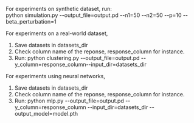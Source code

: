 For experiments on synthetic dataset, run:\
    python simulation.py --output_file=output.pd --n1=50 --n2=50 --p=10 --beta_perturbation=1

For experiments on a real-world dataset, 
1. Save datasets in datasets_dir
2. Check column name of the reponse, response_column for instance.
3. Run:
    python clustering.py --output_file=output.pd --y_column=response_column--input_dir=datasets_dir

For experiments using neural networks,
1. Save datasets in datasets_dir
2. Check column name of the reponse, response_column for instance.
3. Run:
    python mlp.py --output_file=output.pd --y_column=response_column --input_dir=datasets_dir --output_model=model.pth 
